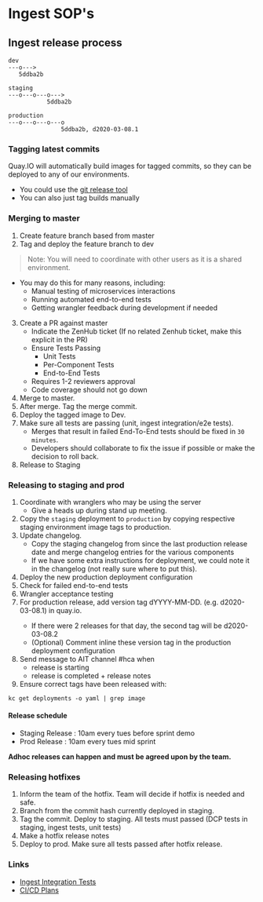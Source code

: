 # Ingest SOP's

## Ingest release process 
```
dev
---o--->
   5ddba2b

staging
---o---o---o--->
           5ddba2b

production
---o---o---o---o
               5ddba2b, d2020-03-08.1
```

### Tagging latest commits
Quay.IO will automatically build images for tagged commits, so they can be deployed to any of our environments.
* You could use the [git release tool](https://github.com/rdgoite/hca-developer-tools/blob/master/gitconfig)
* You can also just tag builds manually

### Merging to master
1. Create feature branch based from master
1. Tag and deploy the feature branch to dev
> Note: You will need to coordinate with other users as it is a shared environment.
- You may do this for many reasons, including:
    - Manual testing of microservices interactions
    - Running automated end-to-end tests
    - Getting wrangler feedback during development if needed
3. Create a PR against master
    - Indicate the ZenHub ticket (If no related Zenhub ticket, make this explicit in the PR)
    - Ensure Tests Passing
        - Unit Tests
        - Per-Component Tests
        - End-to-End Tests
    - Requires 1-2 reviewers approval
    - Code coverage should not go down
1. Merge to master.
1. After merge. Tag the merge commit.
1. Deploy the tagged image to Dev.
1. Make sure all tests are passing (unit, ingest integration/e2e tests).
    - Merges that result in failed End-To-End tests should be fixed in `30 minutes`.
    - Developers should collaborate to fix the issue if possible or make the decision to roll back.
1. Release to Staging

### Releasing to staging and prod
1. Coordinate with wranglers who may be using the server
    - Give a heads up during stand up meeting.
1. Copy the `staging` deployment to `production` by copying respective staging environment image tags to production.
1. Update changelog.
    - Copy the staging changelog from since the last production release date and merge changelog entries for the various components
    - If we have some extra instructions for deployment, we could note it in the changelog (not really sure where to put this).
1. Deploy the new production deployment configuration
1. Check for failed end-to-end tests
1. Wrangler acceptance testing
1. For production release, add version tag dYYYY-MM-DD.<release-count> (e.g. d2020-03-08.1) in quay.io.
    - If there were 2 releases for that day, the second tag will be d2020-03-08.2
    - (Optional) Comment inline these version tag in the production deployment configuration
1. Send message to AIT channel #hca when
    - release is starting
    - release is completed + release notes
8. Ensure correct tags have been released with:
```
kc get deployments -o yaml | grep image
```

#### Release schedule
- Staging Release : 10am every tues before sprint demo
- Prod Release : 10am every tues mid sprint

**Adhoc releases can happen and must be agreed upon by the team.**

### Releasing hotfixes
1. Inform the team of the hotfix. Team will decide if hotfix is needed and safe.
1. Branch from the commit hash currently deployed in staging.
1. Tag the commit. Deploy to staging. All tests must passed (DCP tests in staging, ingest tests, unit tests)
1. Make a hotfix release notes
1. Deploy to prod. Make sure all tests passed after hotfix release.

### Links
- [Ingest Integration Tests](https://gitlab.ebi.ac.uk/hca/ingest-integration-tests)
- [CI/CD Plans](https://docs.google.com/document/d/14BdwS44lLNb1Nqxw3Xf6GZlUb4XWkg1Tp8wPs-gFoG4/edit#)
